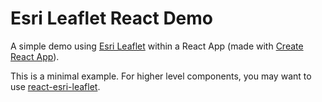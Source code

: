 # Esri Leaflet React Demo

A simple demo using [Esri Leaflet](https://esri.github.io/esri-leaflet/) within a React App (made with [Create React App](https://create-react-app.dev/)). 

This is a minimal example. For higher level components, you may want to use [react-esri-leaflet](https://github.com/slutske22/react-esri-leaflet).